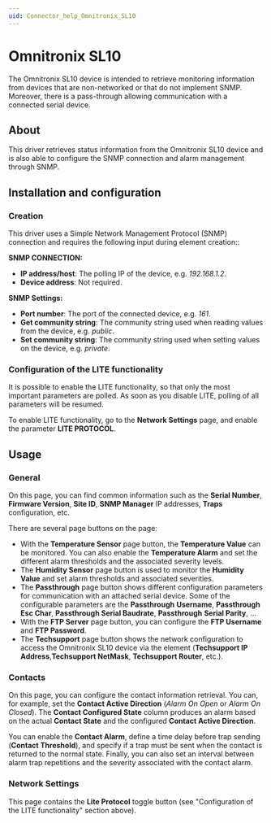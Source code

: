 ```yaml
---
uid: Connector_help_Omnitronix_SL10
---
```


# Omnitronix SL10

The Omnitronix SL10 device is intended to retrieve monitoring information from devices that are non-networked or that do not implement SNMP.
Moreover, there is a pass-through allowing communication with a connected serial device.

## About

This driver retrieves status information from the Omnitronix SL10 device and is also able to configure the SNMP connection and alarm management through SNMP.

## Installation and configuration

### Creation

This driver uses a Simple Network Management Protocol (SNMP) connection and requires the following input during element creation::

**SNMP CONNECTION:**

- **IP address/host**: The polling IP of the device, e.g. *192.168.1.2*.
- **Device address**: Not required.

**SNMP Settings:**

- **Port number**: The port of the connected device, e.g. *161*.
- **Get community string**: The community string used when reading values from the device, e.g. *public*.
- **Set community string**: The community string used when setting values on the device, e.g. *private*.

### Configuration of the LITE functionality

It is possible to enable the LITE functionality, so that only the most important parameters are polled. As soon as you disable LITE, polling of all parameters will be resumed.

To enable LITE functionality, go to the **Network Settings** page, and enable the parameter **LITE PROTOCOL**.

## Usage

### General

On this page, you can find common information such as the **Serial Number**, **Firmware Version**, **Site ID**, **SNMP Manager** IP addresses, **Traps** configuration, etc.

There are several page buttons on the page:

- With the **Temperature Sensor** page button, the **Temperature Value** can be monitored. You can also enable the **Temperature Alarm** and set the different alarm thresholds and the associated severity levels.
- The **Humidity Sensor** page button is used to monitor the **Humidity Value** and set alarm thresholds and associated severities.
- The **Passthrough** page button shows different configuration parameters for communication with an attached serial device. Some of the configurable parameters are the **Passthrough** **Username**, **Passthrough Esc Char**, **Passthrough Serial Baudrate**, **Passthrough** **Serial Parity**, ...
- With the **FTP Server** page button, you can configure the **FTP Username** and **FTP Password**.
- The **Techsupport** page button shows the network configuration to access the Omnitronix SL10 device via the element (**Techsupport IP Address**,**Techsupport NetMask**, **Techsupport Router**, etc.).

### Contacts

On this page, you can configure the contact information retrieval. You can, for example, set the **Contact Active Direction** (*Alarm On Open* or *Alarm On Closed*). The **Contact Configured State** column produces an alarm based on the actual **Contact State** and the configured **Contact Active Direction**.

You can enable the **Contact Alarm**, define a time delay before trap sending (**Contact Threshold**), and specify if a trap must be sent when the contact is returned to the normal state. Finally, you can also set an interval between alarm trap repetitions and the severity associated with the contact alarm.

### Network Settings

This page contains the **Lite Protocol** toggle button (see "Configuration of the LITE functionality" section above).
